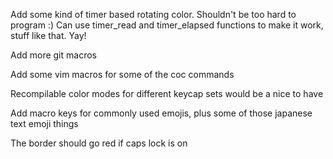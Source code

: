 Add some kind of timer based rotating color. Shouldn't be too hard to program :)
Can use timer_read and timer_elapsed functions to make it work, stuff like that. Yay!

Add more git macros

Add some vim macros for some of the coc commands

Recompilable color modes for different keycap sets would be a nice to have

Add macro keys for commonly used emojis, plus some of those japanese text emoji things

The border should go red if caps lock is on
